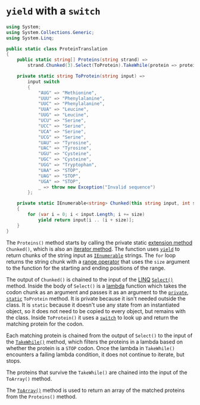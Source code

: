 # `yield` with a `switch`

```csharp
using System;
using System.Collections.Generic;
using System.Linq;

public static class ProteinTranslation
{
    public static string[] Proteins(string strand) =>
        strand.Chunked(3).Select(ToProtein).TakeWhile(protein => protein != "STOP").ToArray();

    private static string ToProtein(string input) =>
        input switch
        {
            "AUG" => "Methionine",
            "UUU" => "Phenylalanine",
            "UUC" => "Phenylalanine",
            "UUA" => "Leucine",
            "UUG" => "Leucine",
            "UCU" => "Serine",
            "UCC" => "Serine",
            "UCA" => "Serine",
            "UCG" => "Serine",
            "UAU" => "Tyrosine",
            "UAC" => "Tyrosine",
            "UGU" => "Cysteine",
            "UGC" => "Cysteine",
            "UGG" => "Tryptophan",
            "UAA" => "STOP",
            "UAG" => "STOP",
            "UGA" => "STOP",
            _ => throw new Exception("Invalid sequence")
        };

    private static IEnumerable<string> Chunked(this string input, int size)
    {
        for (var i = 0; i < input.Length; i += size)
            yield return input[i .. (i + size)];
    }
}
```

The `Proteins()` method starts by calling the private static [extension method][extension-method] `Chunked()`,
which is also an [iterator method][iterator-method].
The function uses [`yield`][yield] to return chunks of the string input as [`IEnumerable`][ienumerable] strings.
The `for` loop returns the string chunk with a [range operator][range-operator]
that uses the `size` argument to the function for the starting and ending positions of the range.

The output of `Chunked()` is chained to the input of the [LINQ][linq] [`Select()`][select] method.
Inside the body of `Select()` is a [lambda][lambda] function which takes the codon chunk as an argument
and passes it as an argument to the [`private`][private], [`static`][static] `ToProtein` method.
It is private because it isn't needed outside the class.
It is `static` because it doesn't use any state from an instantiated object, so it does not need to be copied to every object,
but remains with the class.
Inside `ToProtein()` it uses a [`switch`][switch] to look up and return the matching protein for the codon.

Each matching protein is chained from the output of `Select()` to the input of the [`TakeWhile()`][takewhile] method,
which filters the proteins in a lambda based on whether the protein is a `STOP` codon.
Once the lambda in `TakeWhile()` encounters a failing lambda condition, it does not continue to iterate, but stops.

The proteins that survive the `TakeWhile()` are chained into the input of the `ToArray()` method.

The [`ToArray()`][toarray] method is used to return an array of the matched proteins from the `Proteins()` method.


[private]: https://learn.microsoft.com/en-us/dotnet/csharp/language-reference/keywords/private
[static]: https://learn.microsoft.com/en-us/dotnet/csharp/language-reference/keywords/static
[switch]: https://learn.microsoft.com/en-us/dotnet/csharp/language-reference/statements/selection-statements#the-switch-statement
[extension-method]: https://learn.microsoft.com/en-us/dotnet/csharp/programming-guide/classes-and-structs/extension-methods
[iterator-method]: https://learn.microsoft.com/en-us/dotnet/csharp/iterators#enumeration-sources-with-iterator-methods
[yield]: https://learn.microsoft.com/en-us/dotnet/csharp/language-reference/statements/yield
[ienumerable]: https://learn.microsoft.com/en-us/dotnet/api/system.collections.ienumerable
[range-operator]: https://learn.microsoft.com/en-us/dotnet/csharp/language-reference/operators/member-access-operators#range-operator-
[linq]: https://learn.microsoft.com/en-us/dotnet/api/system.linq
[select]: https://learn.microsoft.com/en-us/dotnet/api/system.linq.enumerable.select
[lambda]: https://learn.microsoft.com/en-us/dotnet/csharp/language-reference/operators/lambda-expressions
[takewhile]: https://learn.microsoft.com/en-us/dotnet/api/system.linq.enumerable.takewhile
[toarray]: https://learn.microsoft.com/en-us/dotnet/api/system.linq.enumerable.toarray
